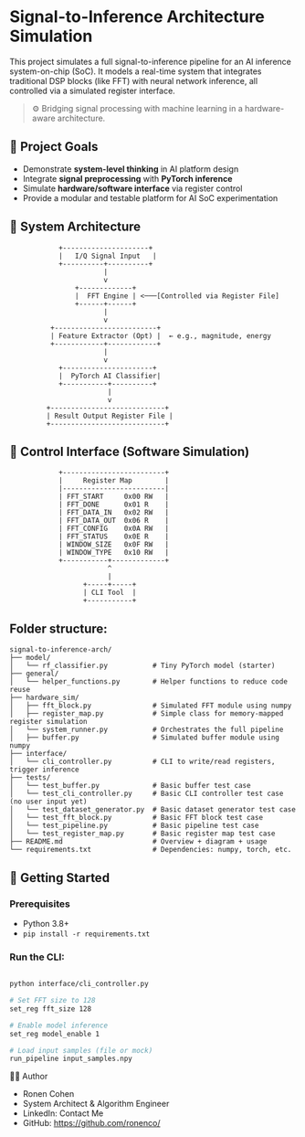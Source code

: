 # Signal-to-Inference Architecture Simulation

This project simulates a full signal-to-inference pipeline for an AI inference system-on-chip (SoC). It models a real-time system that integrates traditional DSP blocks (like FFT) with neural network inference, all controlled via a simulated register interface.

> ⚙️ Bridging signal processing with machine learning in a hardware-aware architecture.

## 🎯 Project Goals

- Demonstrate **system-level thinking** in AI platform design
- Integrate **signal preprocessing** with **PyTorch inference**
- Simulate **hardware/software interface** via register control
- Provide a modular and testable platform for AI SoC experimentation

## 📐 System Architecture

                +---------------------+
                |   I/Q Signal Input   |
                +----------+----------+
                           |
                           v
                    +-------------+
                    |  FFT Engine | <───[Controlled via Register File]
                    +------+------+ 
                           |
                           v
              +-------------------------+
              | Feature Extractor (Opt) |  ← e.g., magnitude, energy
              +------------+------------+
                           |
                           v
                +----------------------+
                |  PyTorch AI Classifier|
                +-----------+----------+
                            |
                            v
             +----------------------------+
             | Result Output Register File |
             +----------------------------+

## 🔄 Control Interface (Software Simulation)

                +-------------------------+
                |     Register Map        |
                |-------------------------|
                | FFT_START     0x00 RW   |
                | FFT_DONE      0x01 R    |
                | FFT_DATA_IN   0x02 RW   |
                | FFT_DATA_OUT  0x06 R    |
                | FFT_CONFIG    0x0A RW   |
                | FFT_STATUS    0x0E R    |
                | WINDOW_SIZE   0x0F RW   |
                | WINDOW_TYPE   0x10 RW   |
                +-----------+-------------+
                            ^
                            |
                      +-----+-----+
                      | CLI Tool  |
                      +-----------+


## Folder structure:

```
signal-to-inference-arch/
├── model/
│   └── rf_classifier.py           # Tiny PyTorch model (starter)
├── general/
│   └── helper_functions.py        # Helper functions to reduce code reuse
├── hardware_sim/
│   ├── fft_block.py               # Simulated FFT module using numpy
│   ├── register_map.py            # Simple class for memory-mapped register simulation
│   └── system_runner.py           # Orchestrates the full pipeline
│   ├── buffer.py                  # Simulated buffer module using numpy
├── interface/
│   └── cli_controller.py          # CLI to write/read registers, trigger inference
├── tests/
│   └── test_buffer.py             # Basic buffer test case
│   └── test_cli_controller.py     # Basic CLI controller test case (no user input yet)
│   └── test_dataset_generator.py  # Basic dataset generator test case
│   └── test_fft_block.py          # Basic FFT block test case
│   └── test_pipeline.py           # Basic pipeline test case
│   └── test_register_map.py       # Basic register map test case
├── README.md                      # Overview + diagram + usage
└── requirements.txt               # Dependencies: numpy, torch, etc.
```
## 🔧 Getting Started

### Prerequisites
- Python 3.8+
- `pip install -r requirements.txt`

### Run the CLI:

``` bash

python interface/cli_controller.py

# Set FFT size to 128
set_reg fft_size 128

# Enable model inference
set_reg model_enable 1

# Load input samples (file or mock)
run_pipeline input_samples.npy

```


👨‍💻 Author
- Ronen Cohen
- System Architect & Algorithm Engineer
- LinkedIn: Contact Me
- GitHub: https://github.com/ronenco/

